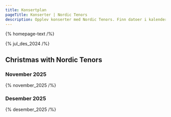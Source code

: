 ```yaml
---
title: Konsertplan
pageTitle: Konserter | Nordic Tenors
description: Opplev konserter med Nordic Tenors. Finn datoer i kalenderen og kjøp billetter for en uforglemmelig opplevelse.
---
```


{% homepage-text /%}

{% jul_des_2024 /%}

## Christmas with Nordic Tenors

### November 2025

{% november_2025 /%}

### Desember 2025

{% desember_2025 /%}
